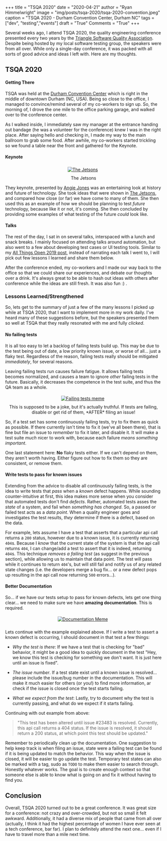 +++
title  = "TSQA 2020"
date   = "2020-04-21"
author = "Ryan Himmelwright"
image  = "img/posts/tsqa-2020/tsqa-2020-convention.jpeg"
caption = "TSQA 2020 - Durham Convention Center, Durham NC"
tags   = ["dev", "testing","events"]
draft  = "True"
Comments = "True"
+++

Several weeks ago, I attend TSQA 2020, the quality engineering conference presented every two years by the
[Triangle Software Quality Association](https://tsqa.org). Despite being hosted
by my local software testing group, the speakers were from all over. While only
a single-day conference, it was packed with all sorts of good advice and ideas
I left with. Here are my thoughts.

<!--more-->

## TSQA 2020

#### Getting There
TSQA was held at the [Durham Convention
Center](https://www.durhamconventioncenter.com) which is right in the middle of
downtown Durham (NC, USA). Being so close to the office, I managed to
convince/remind several of my co-workers to sign up. So, the morning of, I
drove the one mile to the office parking garage, and walked over to the
conference center.

As I walked inside, I immediately saw my manager at the entrance handing out
bandage (he was a volunteer for the conference) knew I was in the right place.
After saying hello and checking in, I made my way to the main ballroom to grab
some food. After awhile, my co-workers started trickling so we found a table
near the front and gathered for the Keynote.

#### Keynote

<center>
<a href="/img/posts/tsqa-2020/the_jetsons.jpg">
<img alt="The Jetsons" src="/img/posts/tsqa-2020/the_jetsons.jpg" style="max-width: 100%; padding: 5px 15px 10px 10px"/></a>
<div class="caption">The Jetsons</div>
</center>

They keynote, presented by [Angie Jones](http://angiejones.tech) was an
entertaining look at history and future of technology. She took ideas that were
shown in [The Jetsons](https://en.wikipedia.org/wiki/The_Jetsons), and compared
how close (or far) we have come to many of them. She then used this as an
example of how we should be planning to test *future* technology, because like
it or not, it's coming. She then concluded by providing some examples of what
testing of the future *could* look like.

#### Talks

The rest of the day, I sat in on several talks, interspaced with a lunch and
snack breaks. I mainly focused on attending talks around automation, but also
went to a few about developing test cases or UI testing tools. Similar to my
[All Things Open 2019 post](/post/ato2019/), instead of narrating each talk I
went to, I will pick out few lessons I learned and share them below.

After the conference ended, my co-workers and I made our way back to the office
so that we could share our experiences, and debate our thoughts over a drink.
It's always great to be able to hash out ideas with others after conference
while the ideas are still fresh. It was also fun :) .



### Lessons Learned/Strengthened

So, lets get to the summary of just a few of the many lessons I picked up while
at TSQA 2020, that I want to implement more in my work daily. I've heard many
of these suggestions before, but the speakers presented them so well at TSQA
that they really resonated with me and fully *clicked*.

#### No failing tests

It is all too easy to let a backlog of failing tests build up. This may be
due to the test being out of date, a low priority known issue, or worse of
all... just a flaky test. Regardless of the reason, failing tests really should
be mitigated *immediately*, for several reasons.

Leaving failing tests run causes failure fatigue. It allows failing tests
becomes normalized, and causes a team to ignore *other* failing tests in the
future. Basically, it decreases the competence in the test suite, and thus the
QA team as a whole.

<center>
<a href="/img/posts/tsqa-2020/disable-tests-meme.jpg">
<img alt="Failing tests meme" src="/img/posts/tsqa-2020/disable-tests-meme.jpg" style="max-width: 100%; padding: 5px 15px 10px 10px"/></a>
<div class="caption">This is supposed to be a joke, but it's actually
truthful. If tests are failing, disable or get rid of them, *AFTER* filing an
issue! </div>
</center>

So, if a test set has some continuously failing tests, try to fix them as quick
as possible. If there currently isn't time to fix it (we've all been there),
that is fine but file an issue to *remember* to fix it later, and disable it.
It will make a test suite *much* nicer to work with, because each failure
*means something important*.

One last statement here: **No** flaky tests either. If we can't depend on them,
they aren't worth having.  Either figure out how to fix them so they are
consistent, or remove them.

#### Write tests to pass for known issues

Extending from the advice to disable all continuously failing tests, is the
idea to write tests that *pass* when a *known* defect happens. While sounding
counter-intuitive at first, this idea makes more sense when you consider that
automated tests don't find *defects*. Rather, automated tests asses the *state*
of a system, and fail when *something has changed*. So, a passed or failed test
acts as a *data point*. When a quality engineer goes and investigates the
test results, *they* determine if there is a defect, based on the data.

For example, lets assume I have a test that asserts that a particular api call
returns a `200` status, however due to a known issue, it is currently returning
`404`s. Because I *know* that the current state of the system is that the api
call returns `404`, I can change/add a test to assert that it is indeed,
returning `404`s. This technique *removes a failing test* (as suggest in the
previous section), while allowing us to maintain that data point. The test will
pass while it continues to return `404`'s, but will still fail and notify us of
any related state changes (i.e. the developers merge a bug fix... or a new
defect pops up resulting in the api call now returning `500` errors...).


#### Better Documentation

So... if we have our tests setup to pass for known defects, lets get one thing
clear... we need to make sure we have **amazing documentation**. This is
required.

<center>
<a href="/img/posts/tsqa-2020/documentation-meme.png">
<img alt="Documentation Meme" src="/img/posts/tsqa-2020/documentation-meme.png" style="max-width: 100%; padding: 5px 15px 10px 10px"/></a>
</center>

Lets continue with the example explained above. If I write a test to assert a
known defect is occurring, I should document in that test a few things:

- *Why the test is there*: If we have a test that is checking for "bad"
    behavior, it might be a good idea to quickly document in the test "Hey, we
    know this test is checking for something we don't want. It is just here
    until an issue is fixed".

- *The issue number*. If a test state exist until a known issue is resolved...
    please include the issue/bug number in the documentation. This will make it
    much easier for others (or you!) to find more information, ar check if the
    issue is closed once the test starts failing.

- *What we expect from the test*: Lastly, try to document why the test is
    currently passing, and what do we expect if it starts failing.

Continuing with out example from above:

>"This test has been altered until issue #23483 is resolved. Currently, this api
>call returns a 404 status. If the issue is resolved, it should return a 200
>status, at which point this test should be updated."

Remember to periodically clean up the documentation. One suggestion to help
keep track is when filing an issue, state were a failing test can be found if
it is being updated to match the behavior. This way when the issue is closed,
it will be easier to go update the test. Temporary test states can also be
marked with a tag, sudo as `TODO` to make them easier to search through.
Honestly whatever works. The goal is to create enough context so that someone
else is able to know what is going on and fix it without having to find you.


## Conclusion

Overall, TSQA 2020 turned out to be a great conference. It was great size for a
conference: not crazy and over-crowded, but not so small it felt awkward.
Additionally, it had a diverse mix of people that came from all over (actually,
I think it had the highest percentage of women I have ever seen at a tech
conference, bar far). I plan to definitely attend the next one... even if I
have to travel more than a mile next time.
